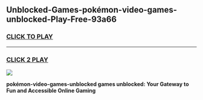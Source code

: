 
## Unblocked-Games-pokémon-video-games-unblocked-Play-Free-93a66
<h3>
<a href="https://premium76.site?title=pokémon-video-games-unblocked&ref=24M">CLICK TO PLAY</a></h3>
<hr>

<h3>
<a href="https://premium76.site?title=pokémon-video-games-unblocked&ref=24M">CLICK 2 PLAY</a>
  
</h3>

<a href="https://premium76.site?title=pokémon-video-games-unblocked&ref=24M"><img src="https://clearcache.store/games.png"></a>


**pokémon-video-games-unblocked games unblocked: Your Gateway to Fun and Accessible Online Gaming**
